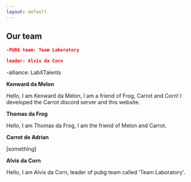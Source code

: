 ```yaml
---
layout: default 
--- 
```


## Our team

```json
-PUBG team: Team Laboratory

leader: Alvis da Corn
```

-alliance: LabXTalents





  **Kenward da Melon**
  
  Hello, I am Kenward da Melon, I am a friend of Frog, Carrot and Corn! I developed the Carrot discord server and this website. 
  
  **Thomas da Frog**
  
  Hello, I am Thomas da Frog, I am the friend of Melon and Carrot.
  
  **Carrot de Adrian**

 [something]
 
  **Alvis da Corn**
  
  Hello, I am Alvis da Corn, leader of pubg team called 'Team Laboratory'.

